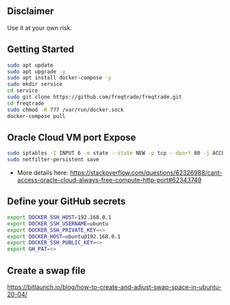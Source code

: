 ## Disclaimer
Use it at your own risk.

## Getting Started
```bash
sudo apt update
sudo apt upgrade -y
sudo apt install docker-compose -y
sudo mkdir service
cd service
sudo git clone https://github.com/freqtrade/freqtrade.git
cd freqtrade
sudo chmod -R 777 /var/run/docker.sock
docker-compose pull
```

## Oracle Cloud VM port Expose
```bash
sudo iptables -I INPUT 6 -m state --state NEW -p tcp --dport 80 -j ACCEPT
sudo netfilter-persistent save
```
- More details here: https://stackoverflow.com/questions/62326988/cant-access-oracle-cloud-always-free-compute-http-port#62343749

## Define your GitHub secrets
```bash
export DOCKER_SSH_HOST=192.168.0.1
export DOCKER_SSH_USERNAME=ubuntu
export DOCKER_SSH_PRIVATE_KEY=<>
export DOCKER_HOST=ubuntu@192.168.0.1
export DOCKER_SSH_PUBLIC_KEY=<>
export GH_PAT=<>
```

## Create a swap file
https://bitlaunch.io/blog/how-to-create-and-adjust-swap-space-in-ubuntu-20-04/
